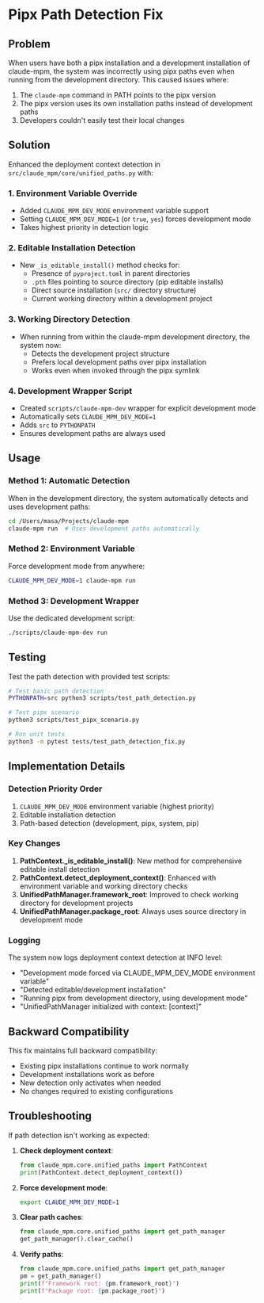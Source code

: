 # Pipx Path Detection Fix

## Problem

When users have both a pipx installation and a development installation of claude-mpm, the system was incorrectly using pipx paths even when running from the development directory. This caused issues where:

1. The `claude-mpm` command in PATH points to the pipx version
2. The pipx version uses its own installation paths instead of development paths
3. Developers couldn't easily test their local changes

## Solution

Enhanced the deployment context detection in `src/claude_mpm/core/unified_paths.py` with:

### 1. Environment Variable Override
- Added `CLAUDE_MPM_DEV_MODE` environment variable support
- Setting `CLAUDE_MPM_DEV_MODE=1` (or `true`, `yes`) forces development mode
- Takes highest priority in detection logic

### 2. Editable Installation Detection
- New `_is_editable_install()` method checks for:
  - Presence of `pyproject.toml` in parent directories
  - `.pth` files pointing to source directory (pip editable installs)
  - Direct source installation (`src/` directory structure)
  - Current working directory within a development project

### 3. Working Directory Detection
- When running from within the claude-mpm development directory, the system now:
  - Detects the development project structure
  - Prefers local development paths over pipx installation
  - Works even when invoked through the pipx symlink

### 4. Development Wrapper Script
- Created `scripts/claude-mpm-dev` wrapper for explicit development mode
- Automatically sets `CLAUDE_MPM_DEV_MODE=1`
- Adds `src` to `PYTHONPATH`
- Ensures development paths are always used

## Usage

### Method 1: Automatic Detection
When in the development directory, the system automatically detects and uses development paths:
```bash
cd /Users/masa/Projects/claude-mpm
claude-mpm run  # Uses development paths automatically
```

### Method 2: Environment Variable
Force development mode from anywhere:
```bash
CLAUDE_MPM_DEV_MODE=1 claude-mpm run
```

### Method 3: Development Wrapper
Use the dedicated development script:
```bash
./scripts/claude-mpm-dev run
```

## Testing

Test the path detection with provided test scripts:

```bash
# Test basic path detection
PYTHONPATH=src python3 scripts/test_path_detection.py

# Test pipx scenario
python3 scripts/test_pipx_scenario.py

# Run unit tests
python3 -m pytest tests/test_path_detection_fix.py
```

## Implementation Details

### Detection Priority Order
1. `CLAUDE_MPM_DEV_MODE` environment variable (highest priority)
2. Editable installation detection
3. Path-based detection (development, pipx, system, pip)

### Key Changes

1. **PathContext._is_editable_install()**: New method for comprehensive editable install detection
2. **PathContext.detect_deployment_context()**: Enhanced with environment variable and working directory checks
3. **UnifiedPathManager.framework_root**: Improved to check working directory for development projects
4. **UnifiedPathManager.package_root**: Always uses source directory in development mode

### Logging

The system now logs deployment context detection at INFO level:
- "Development mode forced via CLAUDE_MPM_DEV_MODE environment variable"
- "Detected editable/development installation"
- "Running pipx from development directory, using development mode"
- "UnifiedPathManager initialized with context: [context]"

## Backward Compatibility

This fix maintains full backward compatibility:
- Existing pipx installations continue to work normally
- Development installations work as before
- New detection only activates when needed
- No changes required to existing configurations

## Troubleshooting

If path detection isn't working as expected:

1. **Check deployment context**: 
   ```python
   from claude_mpm.core.unified_paths import PathContext
   print(PathContext.detect_deployment_context())
   ```

2. **Force development mode**:
   ```bash
   export CLAUDE_MPM_DEV_MODE=1
   ```

3. **Clear path caches**:
   ```python
   from claude_mpm.core.unified_paths import get_path_manager
   get_path_manager().clear_cache()
   ```

4. **Verify paths**:
   ```python
   from claude_mpm.core.unified_paths import get_path_manager
   pm = get_path_manager()
   print(f"Framework root: {pm.framework_root}")
   print(f"Package root: {pm.package_root}")
   ```